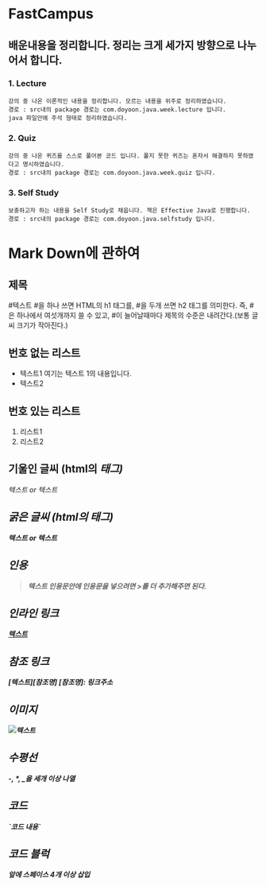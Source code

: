 # FastCampus

## 배운내용을 정리합니다. 정리는 크게 세가지 방향으로 나누어서 합니다.

### 1. Lecture
	강의 중 나온 이론적인 내용을 정리합니다. 모르는 내용을 위주로 정리하였습니다.
	경로 : src내의 package 경로는 com.doyoon.java.week.lecture 입니다.
	java 파일안에 주석 형태로 정리하였습니다.
	
### 2. Quiz
	강의 중 나온 퀴즈를 스스로 풀어본 코드 입니다. 풀지 못한 퀴즈는 혼자서 해결하지 못하였다고 명시하였습니다.
	경로 : src내의 package 경로는 com.doyoon.java.week.quiz 입니다.
	
### 3. Self Study
	보충하고자 하는 내용을 Self Study로 채웁니다. 책은 Effective Java로 진행합니다.
	경로 : src내의 package 경로는 com.doyoon.java.selfstudy 입니다.

# Mark Down에 관하여

## 제목
#텍스트
#을 하나 쓰면 HTML의 h1 태그를, #을 두개 쓰면 h2 태그를 의미한다. 즉, #은 하나에서 여섯개까지 쓸 수 있고, #이 늘어날때마다 제목의 수준은 내려간다.(보통 글씨 크기가 작아진다.)

## 번호 없는 리스트
- 텍스트1
여기는 텍스트 1의 내용입니다.
- 텍스트2

## 번호 있는 리스트
1. 리스트1
2. 리스트2

## 기울인 글씨 (html의 <em>태그)
*텍스트* or _텍스트_

## 굵은 글씨 (html의 <strong>태그)
**텍스트** or __텍스트__

## 인용
> 텍스트
인용문안에 인용문을 넣으려면 >를 더 추가해주면 된다.

## 인라인 링크
[텍스트](링크주소)

## 참조 링크
[텍스트][참조명]
[참조명]: 링크주소

## 이미지
![텍스트](이미지링크)

## 수평선
-, *, _을 세개 이상 나열

## 코드
\`코드 내용\`

## 코드 블럭
앞에 스페이스 4개 이상 삽입